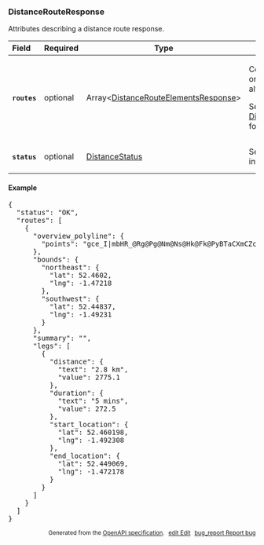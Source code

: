 <!--- This is a generated file, do not edit! -->
<!--- [START woosmap_http_schema_distancerouteresponse] -->
<h3 class="schema-object" id="DistanceRouteResponse">DistanceRouteResponse</h3>

Attributes describing a distance route response.

| Field                                                                                                      | Required | Type                                                                                                         | Description                                                                                                                                                                                                                                                  |
| :--------------------------------------------------------------------------------------------------------- | -------- | ------------------------------------------------------------------------------------------------------------ | ------------------------------------------------------------------------------------------------------------------------------------------------------------------------------------------------------------------------------------------------------------ |
| <h4 id="DistanceRouteResponse-routes" class="add-link schema-object-property-key"><code>routes</code></h4> | optional | Array&lt;[DistanceRouteElementsResponse](#DistanceRouteElementsResponse "DistanceRouteElementsResponse")&gt; | <div class="ref-property-description"><p>Contains an array of routes from origin to destination (only one if alternatives is not specified)</p><p>See <a href="#DistanceRouteElementsResponse">DistanceRouteElementsResponse</a> for more information.</div> |
| <h4 id="DistanceRouteResponse-status" class="add-link schema-object-property-key"><code>status</code></h4> | optional | [DistanceStatus](#DistanceStatus "DistanceStatus")                                                           | See [DistanceStatus](#DistanceStatus "DistanceStatus") for more information.                                                                                                                                                                                 |

<h4 class="schema-object-example" id="DistanceRouteResponse-example">Example</h4>

<pre class="notranslate lang-json prettyprint">{
  "status": "OK",
  "routes": [
    {
      "overview_polyline": {
        "points": "gce_I|mbHR_@Rg@Pg@Nm@Ns@Hk@Fk@PyBTaCXmCZcCd@qCLw@ViA\\}ADQ@K@O?S?[AUGUC[AW@WB[DUJ[Va@RMn@c@TKXGPANAN@t@NZD~AV`AL`ANTBfBV`@F|ATjFr@vEr@D@`@DF?`@BD?V@lEXx@Dv@D^B`@Db@BP@n@BJ@j@Bb@D\\BzAHFaDB}ABqA@}A@kA?k@?a@Ae@Ac@Ek@Ge@Km@Oo@Qm@Ok@Uk@Sg@Ui@[i@]g@]g@WYSUe@a@s@e@m@e@WYO[`@kCtAoKl@uFH}@Ls@r@yE`AyFBO"
      },
      "bounds": {
        "northeast": {
          "lat": 52.4602,
          "lng": -1.47218
        },
        "southwest": {
          "lat": 52.44837,
          "lng": -1.49231
        }
      },
      "summary": "",
      "legs": [
        {
          "distance": {
            "text": "2.8 km",
            "value": 2775.1
          },
          "duration": {
            "text": "5 mins",
            "value": 272.5
          },
          "start_location": {
            "lat": 52.460198,
            "lng": -1.492308
          },
          "end_location": {
            "lat": 52.449069,
            "lng": -1.472178
          }
        }
      ]
    }
  ]
}</pre>

<p style="text-align: right; font-size: smaller;">Generated from the <a data-label="openapi-github" href="https://github.com/woosmap/openapi-specification" title="Woosmap OpenAPI Specification" class="external">OpenAPI specification</a>.
<a data-label="openapi-github-woosmap-http-schema-distancerouteresponse" data-action="edit" style="margin-left: 5px;" href="https://github.com/woosmap/openapi-specification/blob/main/specification/schemas/DistanceRouteResponse.yml" title="Edit on GitHub"><span class="material-icons">edit</span> Edit</a>
<a data-label="openapi-github-woosmap-http-schema-distancerouteresponse" data-action="bug" style="margin-left: 5px;" href="https://github.com/woosmap/openapi-specification/issues/new?assignees=&labels=type%3A+bug%2C+triage+me&template=bug_report.md&title=[schemas] Bug - DistanceRouteResponse" title="File bug for schemas on GitHub"><span class="material-icons">bug_report</span> Report bug</a>
</p>

<!--- [END woosmap_http_schema_distancerouteresponse] -->
